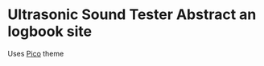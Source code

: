 # Ultrasonic Sound Tester Abstract an logbook site
Uses [Pico](https://github.com/negrel/hugo-theme-pico/) theme
